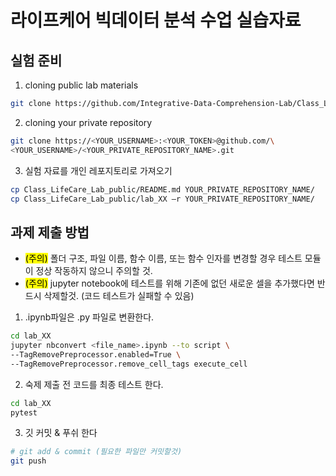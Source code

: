 # 라이프케어 빅데이터 분석 수업 실습자료

## 실험 준비

1. cloning public lab materials
```bash
git clone https://github.com/Integrative-Data-Comprehension-Lab/Class_LifeCare_Lab_public.git

```

2. cloning your private repository
```bash
git clone https://<YOUR_USERNAME>:<YOUR_TOKEN>@github.com/\
<YOUR_USERNAME>/<YOUR_PRIVATE_REPOSITORY_NAME>.git
```

3. 실험 자료를 개인 레포지토리로 가져오기
```bash
cp Class_LifeCare_Lab_public/README.md YOUR_PRIVATE_REPOSITORY_NAME/
cp Class_LifeCare_Lab_public/lab_XX –r YOUR_PRIVATE_REPOSITORY_NAME/
```

## 과제 제출 방법
 - <mark>(주의)</mark> 폴더 구조, 파일 이름, 함수 이름, 또는 함수 인자를 변경할 경우 테스트 모듈이 정상 작동하지 않으니 주의할 것.
 - <mark>(주의)</mark> jupyter notebook에 테스트를 위해 기존에 없던 새로운 셀을 추가했다면 반드시 삭제할것. (코드 테스트가 실패할 수 있음)
 
1. .ipynb파일은 .py 파일로 변환한다.
``` bash
cd lab_XX
jupyter nbconvert <file_name>.ipynb --to script \
--TagRemovePreprocessor.enabled=True \
--TagRemovePreprocessor.remove_cell_tags execute_cell
```

2. 숙제 제출 전 코드를 최종 테스트 한다.
```bash
cd lab_XX
pytest
```

3. 깃 커밋 & 푸쉬 한다
```bash
# git add & commit (필요한 파일만 커밋할것)
git push
```